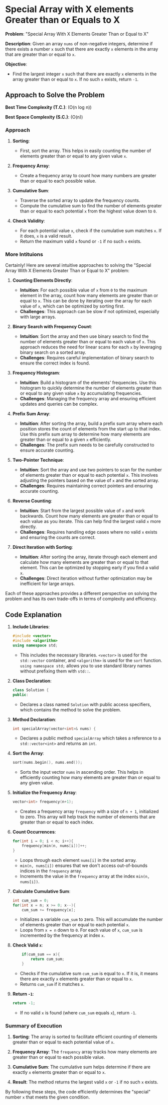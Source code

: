 # Special Array with X elements Greater than or Equals to X

**Problem**: "Special Array With X Elements Greater Than or Equal to X"

**Description**:
Given an array `nums` of non-negative integers, determine if there exists a number `x` such that there are exactly `x` elements in the array that are greater than or equal to `x`.

**Objective**:
- Find the largest integer `x` such that there are exactly `x` elements in the array greater than or equal to `x`. If no such `x` exists, return `-1`.

## Approach to Solve the Problem

**Best Time Complexity (T.C.)**: (O(n log n))

**Best Space Complexity (S.C.)**: (O(n))

### Approach

1. **Sorting**: 
   - First, sort the array. This helps in easily counting the number of elements greater than or equal to any given value `x`.

2. **Frequency Array**:
   - Create a frequency array to count how many numbers are greater than or equal to each possible value.

3. **Cumulative Sum**:
   - Traverse the sorted array to update the frequency counts.
   - Compute the cumulative sum to find the number of elements greater than or equal to each potential `x` from the highest value down to `0`.

4. **Check Validity**:
   - For each potential value `x`, check if the cumulative sum matches `x`. If it does, `x` is a valid result.
   - Return the maximum valid `x` found or `-1` if no such `x` exists.

### More Intituions
Certainly! Here are several intuitive approaches to solving the "Special Array With X Elements Greater Than or Equal to X" problem:

1. **Counting Elements Directly**:
   - **Intuition**: For each possible value of `x` from `0` to the maximum element in the array, count how many elements are greater than or equal to `x`. This can be done by iterating over the array for each value of `x`, which can be optimized by sorting first.
   - **Challenges**: This approach can be slow if not optimized, especially with large arrays.

2. **Binary Search with Frequency Count**:
   - **Intuition**: Sort the array and then use binary search to find the number of elements greater than or equal to each value of `x`. This approach reduces the need for linear scans for each `x` by leveraging binary search on a sorted array.
   - **Challenges**: Requires careful implementation of binary search to ensure the correct index is found.

3. **Frequency Histogram**:
   - **Intuition**: Build a histogram of the elements' frequencies. Use this histogram to quickly determine the number of elements greater than or equal to any given value `x` by accumulating frequencies.
   - **Challenges**: Managing the frequency array and ensuring efficient updates and queries can be complex.

4. **Prefix Sum Array**:
   - **Intuition**: After sorting the array, build a prefix sum array where each position stores the count of elements from the start up to that index. Use this prefix sum array to determine how many elements are greater than or equal to a given `x` efficiently.
   - **Challenges**: The prefix sum needs to be carefully constructed to ensure accurate counting.

5. **Two-Pointer Technique**:
   - **Intuition**: Sort the array and use two pointers to scan for the number of elements greater than or equal to each potential `x`. This involves adjusting the pointers based on the value of `x` and the sorted array.
   - **Challenges**: Requires maintaining correct pointers and ensuring accurate counting.

6. **Reverse Counting**:
   - **Intuition**: Start from the largest possible value of `x` and work backwards. Count how many elements are greater than or equal to each value as you iterate. This can help find the largest valid `x` more directly.
   - **Challenges**: Requires handling edge cases where no valid `x` exists and ensuring the counts are correct.

7. **Direct Iteration with Sorting**:
   - **Intuition**: After sorting the array, iterate through each element and calculate how many elements are greater than or equal to that element. This can be optimized by stopping early if you find a valid `x`.
   - **Challenges**: Direct iteration without further optimization may be inefficient for large arrays.

Each of these approaches provides a different perspective on solving the problem and has its own trade-offs in terms of complexity and efficiency.

## Code Explanation

1. **Include Libraries**:
   ```cpp
   #include <vector>
   #include <algorithm>
   using namespace std;
   ```
   - This includes the necessary libraries. `<vector>` is used for the `std::vector` container, and `<algorithm>` is used for the `sort` function. `using namespace std;` allows you to use standard library names without prefixing them with `std::`.

2. **Class Declaration**:
   ```cpp
   class Solution {
   public:
   ```
   - Declares a class named `Solution` with public access specifiers, which contains the method to solve the problem.

3. **Method Declaration**:
   ```cpp
   int specialArray(vector<int>& nums) {
   ```
   - Declares a public method `specialArray` which takes a reference to a `std::vector<int>` and returns an `int`.

4. **Sort the Array**:
   ```cpp
   sort(nums.begin(), nums.end());
   ```
   - Sorts the input vector `nums` in ascending order. This helps in efficiently counting how many elements are greater than or equal to any given value.

5. **Initialize the Frequency Array**:
   ```cpp
   vector<int> frequency(n+1);
   ```
   - Creates a frequency array `frequency` with a size of `n + 1`, initialized to zero. This array will help track the number of elements that are greater than or equal to each index.

6. **Count Occurrences**:
   ```cpp
   for(int i = 0; i < n; i++){
       frequency[min(n, nums[i])]++;
   }
   ```
   - Loops through each element `nums[i]` in the sorted array.
   - `min(n, nums[i])` ensures that we don't access out-of-bounds indices in the `frequency` array.
   - Increments the value in the `frequency` array at the index `min(n, nums[i])`.

7. **Calculate Cumulative Sum**:
   ```cpp
   int cum_sum = 0;
   for(int x = n; x >= 0; x--){
       cum_sum += frequency[x];
   ```
   - Initializes a variable `cum_sum` to zero. This will accumulate the number of elements greater than or equal to each potential `x`.
   - Loops from `x = n` down to `0`. For each value of `x`, `cum_sum` is incremented by the frequency at index `x`.

8. **Check Valid `x`**:
   ```cpp
       if(cum_sum == x){
           return cum_sum;
       }
   ```
   - Checks if the cumulative sum `cum_sum` is equal to `x`. If it is, it means there are exactly `x` elements greater than or equal to `x`.
   - Returns `cum_sum` if it matches `x`.

9. **Return `-1`**:
   ```cpp
   return -1;
   ```
   - If no valid `x` is found (where `cum_sum` equals `x`), return `-1`.

### Summary of Execution

1. **Sorting**: The array is sorted to facilitate efficient counting of elements greater than or equal to each potential value of `x`.

2. **Frequency Array**: The `frequency` array tracks how many elements are greater than or equal to each possible value.

3. **Cumulative Sum**: The cumulative sum helps determine if there are exactly `x` elements greater than or equal to `x`.

4. **Result**: The method returns the largest valid `x` or `-1` if no such `x` exists.

By following these steps, the code efficiently determines the "special" number `x` that meets the given condition.
